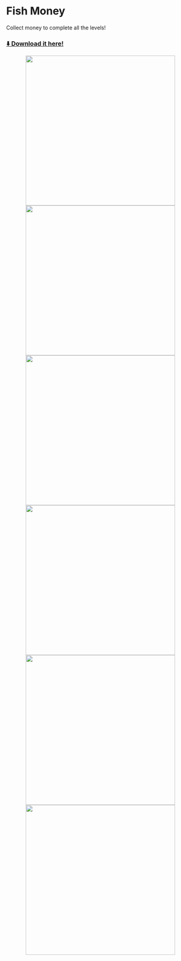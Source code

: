 # Fish Money
Collect money to complete all the levels!

### [⬇️ Download it here!](https://github.com/MrPio/FishMoney/releases/tag/Stable)

<p align="center">
  <img height="400rem" src="https://github.com/user-attachments/assets/6dfa9a41-4ac1-4f91-83a3-c32811e0f6f4"></img>
  <img height="400rem" src="https://github.com/user-attachments/assets/238b422a-1fe8-448c-a761-e2e5cb427913"></img>
  <img height="400rem" src="https://github.com/user-attachments/assets/c8100ae5-8d99-48df-9ab0-48bee4062d90"></img>
  <img height="400rem" src="https://github.com/user-attachments/assets/dadee85f-fd25-4ce0-91e8-fe2ccf044000"></img>
  <img height="400rem" src="https://github.com/user-attachments/assets/2e09e0e7-13eb-4039-b272-5203dfc124dd"></img>
  <img height="400rem" src="https://github.com/user-attachments/assets/a0814a59-a775-4eb2-a7ed-12c4b8f390f6"></img>
</p>
